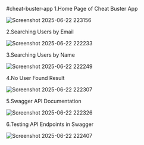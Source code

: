 #cheat-buster-app
1.Home Page of Cheat Buster App

![Screenshot 2025-06-22 223156](https://github.com/user-attachments/assets/e04fe220-f281-4223-9996-9f872fa8b934)

2.Searching Users by Email

![Screenshot 2025-06-22 222233](https://github.com/user-attachments/assets/ea761071-d892-4952-ba1c-e757cef0cc59)

3.Searching Users by Name

![Screenshot 2025-06-22 222249](https://github.com/user-attachments/assets/057fb1f0-23d0-477a-a7ba-1d2e3768f5bf)

4.No User Found Result

![Screenshot 2025-06-22 222307](https://github.com/user-attachments/assets/589e6432-ecb6-483c-881c-f7c3e031bbf5)

5.Swagger API Documentation

![Screenshot 2025-06-22 222326](https://github.com/user-attachments/assets/564e64f9-3fc1-4834-a8a6-d4111bb8083c)

6.Testing API Endpoints in Swagger

![Screenshot 2025-06-22 222407](https://github.com/user-attachments/assets/7270d4d2-a38e-453e-a57f-e158558d57ea)

